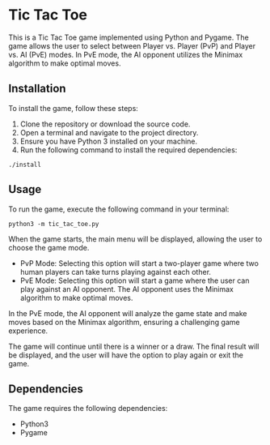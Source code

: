 # Tic Tac Toe

This is a Tic Tac Toe game implemented using Python and Pygame. The game allows the user to select between Player vs. Player (PvP) and Player vs. AI (PvE) modes. In PvE mode, the AI opponent utilizes the Minimax algorithm to make optimal moves.

## Installation

To install the game, follow these steps:
1. Clone the repository or download the source code.
2. Open a terminal and navigate to the project directory.
3. Ensure you have Python 3 installed on your machine.
4. Run the following command to install the required dependencies:
```shell
./install
```

## Usage

To run the game, execute the following command in your terminal:
```shell
python3 -m tic_tac_toe.py
```

When the game starts, the main menu will be displayed, allowing the user to choose the game mode.

* PvP Mode: Selecting this option will start a two-player game where two human players can take turns playing against each other.
* PvE Mode: Selecting this option will start a game where the user can play against an AI opponent. The AI opponent uses the Minimax algorithm to make optimal moves.

In the PvE mode, the AI opponent will analyze the game state and make moves based on the Minimax algorithm, ensuring a challenging game experience.

The game will continue until there is a winner or a draw. The final result will be displayed, and the user will have the option to play again or exit the game.

## Dependencies

The game requires the following dependencies:
- Python3
- Pygame
